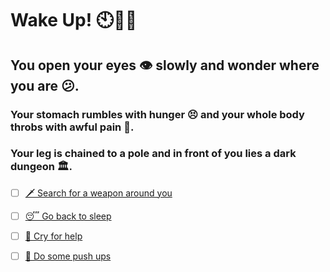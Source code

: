 # Wake Up! 🕙🛌🏽

## You open your eyes 👁️ slowly and wonder where you are 😕.
### Your stomach rumbles with hunger 😣 and your whole body throbs with awful pain 🤕.
### Your leg is chained to a pole and in front of you lies a dark dungeon 🏛️.

- [ ] [🗡️ Search for a weapon around you](../3/3.md)

- [ ] [😴 Go back to sleep](0-B.md)

- [ ] [📢 Cry for help](0-C.md)

- [ ] [💪 Do some push ups](0-D.md)